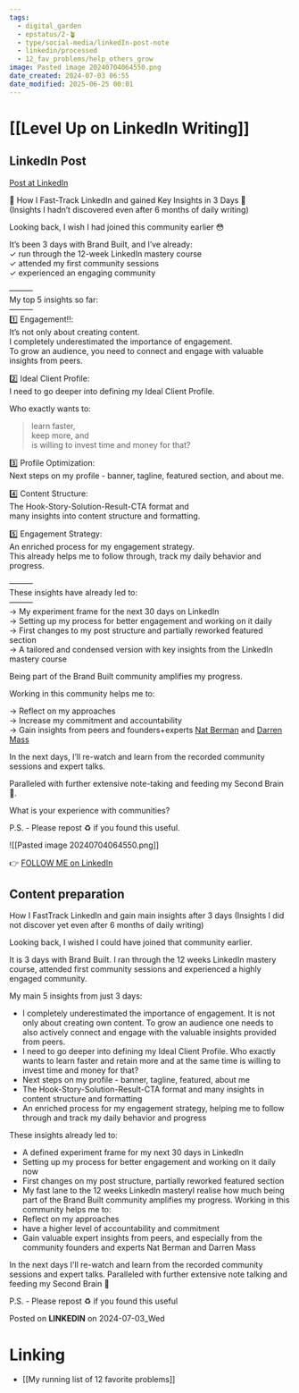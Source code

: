 ```yaml
---
tags:
  - digital_garden
  - epstatus/2-🪴
  - type/social-media/linkedIn-post-note
  - linkedin/processed
  - 12_fav_problems/help_others_grow
image: Pasted image 20240704064550.png
date_created: 2024-07-03 06:55
date_modified: 2025-06-25 00:01
---
```

# [[Level Up on LinkedIn Writing]]

## LinkedIn Post

[Post at LinkedIn](https://www.linkedin.com/posts/sebastiankamilli_how-i-fast-track-linkedin-and-gained-key-activity-7214155750481244160-9O2J?utm_source=share&utm_medium=member_desktop)

🚀 How I Fast-Track LinkedIn and gained Key Insights in 3 Days 🚀  
(Insights I hadn’t discovered even after 6 months of daily writing)  
  
Looking back, I wish I had joined this community earlier 😳  
  
It’s been 3 days with Brand Built, and I’ve already:  
✓ run through the 12-week LinkedIn mastery course  
✓ attended my first community sessions  
✓ experienced an engaging community  

———  
My top 5 insights so far:  
———  
1️⃣ Engagement‼️:  
It’s not only about creating content.  
I completely underestimated the importance of engagement.  
To grow an audience, you need to connect and engage with valuable insights from peers.  
  
2️⃣ Ideal Client Profile:  
I need to go deeper into defining my Ideal Client Profile.  
  
Who exactly wants to:  

> learn faster,  
> keep more, and  
> is willing to invest time and money for that?  

3️⃣ Profile Optimization:  
Next steps on my profile - banner, tagline, featured section, and about me.  
  
4️⃣ Content Structure:  
The Hook-Story-Solution-Result-CTA format and  
many insights into content structure and formatting.  
  
5️⃣ Engagement Strategy:  
An enriched process for my engagement strategy.  
This already helps me to follow through, track my daily behavior and progress.  
  
———  
These insights have already led to:  
———  
→ My experiment frame for the next 30 days on LinkedIn  
→ Setting up my process for better engagement and working on it daily  
→ First changes to my post structure and partially reworked featured section  
→ A tailored and condensed version with key insights from the LinkedIn mastery course  

Being part of the Brand Built community amplifies my progress.  
  
Working in this community helps me to:  
  
→ Reflect on my approaches  
→ Increase my commitment and accountability  
→ Gain insights from peers and founders+experts [](https://www.linkedin.com/in/ACoAAAFjpa8B7wpeBT3HiBnn6GitlAjVuum3dLc)[Nat Berman](https://www.linkedin.com/in/nathanielberman/) and [](https://www.linkedin.com/in/ACoAAAFvS4MBjL7DwPIaIty21SMNubtWoscPOOQ)[Darren Mass](https://www.linkedin.com/in/darrenmass/)  

In the next days, I’ll re-watch and learn from the recorded community sessions and expert talks.  
  
Paralleled with further extensive note-taking and feeding my Second Brain 🧠.  
  
What is your experience with communities?  

P.S. - Please repost ♻ if you found this useful.

![[Pasted image 20240704064550.png]]

👉 [FOLLOW ME on LinkedIn](https://www.linkedin.com/comm/mynetwork/discovery-see-all?usecase=PEOPLE_FOLLOWS&followMember=sebastiankamilli)

## Content preparation

How I FastTrack LinkedIn and gain main insights after 3 days
(Insights I did not discover yet even after 6 months of daily writing)

Looking back, I wished I could have joined that community earlier. 

It is 3 days with Brand Built. I ran through the 12 weeks LinkedIn mastery course, attended first community sessions and experienced a highly engaged community. 

My main 5 insights from just 3 days:
+ I completely underestimated the importance of engagement. It is not only about creating own content. To grow an audience one needs to also actively connect and engage with the valuable insights provided from peers. 
+ I need to go deeper into defining my Ideal Client Profile. Who exactly wants to learn faster and retain more and at the same time is willing to invest time and money for that?
+ Next steps on my profile - banner, tagline, featured, about me
+ The Hook-Story-Solution-Result-CTA format and many insights in content structure and formatting
+ An enriched process for my engagement strategy, helping me to follow through and track my daily behavior and progress

These insights already led to:
+ A defined experiment frame for my next 30 days in LinkedIn
+ Setting up my process for better engagement and working on it daily now
+ First changes on my post structure, partially reworked featured section
+ My fast lane to the 12 weeks LinkedIn masteryI realise how much being part of the Brand Built community amplifies my progress. Working in this community helps me to:
+ Reflect on my approaches
+ have a higher level of accountability and commitment
+ Gain valuable expert insights from peers, and especially from the community founders and experts Nat Berman and Darren Mass

In the next days I'll re-watch and learn from the recorded community sessions and expert talks. Paralleled with further extensive note talking and feeding my Second Brain 🧠

P.S. - Please repost ♻ if you found this useful

Posted on **LINKEDIN** on 2024-07-03_Wed

# Linking

+ [[My running list of 12 favorite problems]]